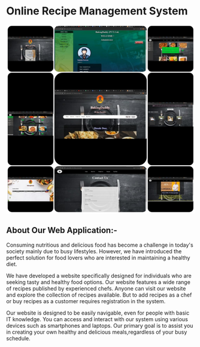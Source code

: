 # Online Recipe Management System  
![Alt Text](https://github.com/SKSpraveen/Online-Recipe-Management-System/blob/main/recipeSystem.jpg?raw=true)

## About Our Web Application:-

Consuming nutritious and delicious food has become a challenge in today's society mainly due to busy lifestyles. However, we have introduced the perfect solution for food lovers who are interested in maintaining a healthy diet.  

We have developed a website specifically designed for individuals who are seeking tasty and healthy food options. Our website features a wide range of recipes published by experienced chefs. Anyone can visit our website and explore the collection of recipes available. But to add recipes as a chef or buy recipes as a customer requires registration in the system.  

Our website is designed to be easily navigable, even for people with basic IT knowledge. You can access and interact with our system using various devices such as smartphones and laptops. Our primary goal is to assist you in creating your own healthy and delicious meals,regardless of your busy schedule.  

  
  
